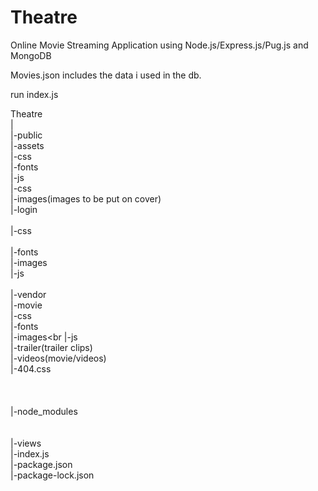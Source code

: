 # Theatre
Online Movie Streaming Application using Node.js/Express.js/Pug.js and MongoDB


Movies.json includes the data i used in the db.

run index.js


Theatre<br>
|<br>
|-public<br>
 |-assets<br>
  |-css<br>
  |-fonts<br>
  |-js<br>
 |-css<br>
 |-images(images to be put on cover)<br>
 |-login<br><br>
  |-css<br><br>
  |-fonts<br>
  |-images<br>
  |-js<br><br>
  |-vendor<br>
 |-movie<br>
  |-css<br>
  |-fonts<br>
  |-images<br
  |-js<br>
 |-trailer(trailer clips)<br>
 |-videos(movie/videos)<br>
 |-404.css<br><br><br><br>
|-node_modules<br><br><br>
|-views<br>
|-index.js<br>
|-package.json<br>
|-package-lock.json<br>







